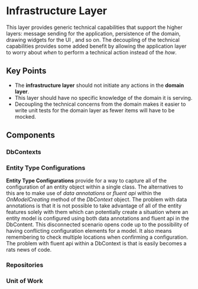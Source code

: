 # Infrastructure Layer
This layer provides generic technical capabilities that support the higher layers: message sending for the application, persistence of the domain, drawing widgets for the UI , and so on.  The decoupling of the technical capabilities provides some added benefit by allowing the application layer to worry about *when* to perform a technical action instead of the *how*.

## Key Points
* The **infrastructure layer** should not initiate any actions in the **domain layer**.
* This layer should have no specific knowledge of the domain it is serving.
* Decoupling the technical concerns from the domain makes it easier to write unit tests for the domain layer as fewer items will have to be mocked.

## Components

### DbContexts

### Entity Type Configurations
**Entity Type Configurations** provide for a way to capture all of the configuration of an entity object within a single class.  The alternatives to this are to make use of *data annotations* or *fluent api* within the *OnModelCreating* method of the *DbContext* object.  The problem with data annotations is that it is not possible to take advantage of all of the entity features solely with them which can potentially create a situation where an entity model is configured using both data annotations and fluent api in the DbContent.  This disconnected scenario opens code up to the possibility of having conflicting configuration elements for a model.  It also means remembering to check multiple locations when confirming a configuration.  The problem with fluent api within a DbContext is that is easily becomes a rats news of code.

### Repositories

### Unit of Work



